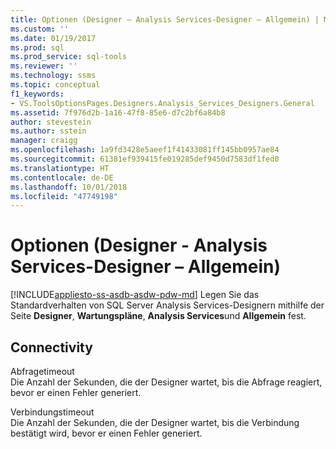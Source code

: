 ```yaml
---
title: Optionen (Designer – Analysis Services-Designer – Allgemein) | Microsoft-Dokumentation
ms.custom: ''
ms.date: 01/19/2017
ms.prod: sql
ms.prod_service: sql-tools
ms.reviewer: ''
ms.technology: ssms
ms.topic: conceptual
f1_keywords:
- VS.ToolsOptionsPages.Designers.Analysis_Services_Designers.General
ms.assetid: 7f976d2b-1a16-47f8-85e6-d7c2bf6a84b8
author: stevestein
ms.author: sstein
manager: craigg
ms.openlocfilehash: 1a9fd3428e5aeef1f41433081ff145bb0957ae84
ms.sourcegitcommit: 61381ef939415fe019285def9450d7583df1fed0
ms.translationtype: HT
ms.contentlocale: de-DE
ms.lasthandoff: 10/01/2018
ms.locfileid: "47749198"
---
```

# <a name="options-designers---analysis-services-designers---general"></a>Optionen (Designer - Analysis Services-Designer – Allgemein)
[!INCLUDE[appliesto-ss-asdb-asdw-pdw-md](../../includes/appliesto-ss-asdb-asdw-pdw-md.md)]
Legen Sie das Standardverhalten von SQL Server Analysis Services-Designern mithilfe der Seite **Designer**, **Wartungspläne**, **Analysis Services**und **Allgemein** fest.  
  
## <a name="connectivity"></a>Connectivity  
Abfragetimeout  
Die Anzahl der Sekunden, die der Designer wartet, bis die Abfrage reagiert, bevor er einen Fehler generiert.  
  
Verbindungstimeout  
Die Anzahl der Sekunden, die der Designer wartet, bis die Verbindung bestätigt wird, bevor er einen Fehler generiert.  
  
